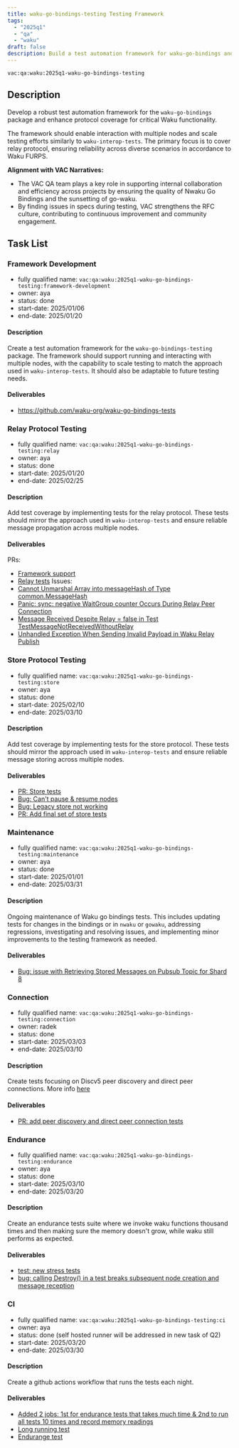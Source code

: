 ```yaml
---
title: waku-go-bindings-testing Testing Framework
tags:
  - "2025q1"
  - "qa"
  - "waku"  
draft: false  
description: Build a test automation framework for waku-go-bindings and expand protocol coverage
---
```


`vac:qa:waku:2025q1-waku-go-bindings-testing`

## Description
Develop a robust test automation framework for the `waku-go-bindings` package 
and enhance protocol coverage for critical Waku functionality.

The framework should enable interaction with multiple nodes 
and scale testing efforts similarly to `waku-interop-tests`. 
The primary focus is to cover relay protocol, 
ensuring reliability across diverse scenarios in accordance to Waku FURPS.

**Alignment with VAC Narratives:**

* The VAC QA team plays a key role in supporting internal collaboration
  and efficiency across projects by ensuring the quality of Nwaku Go Bindings
  and the sunsetting of go-waku.
* By finding issues in specs during testing,
  VAC strengthens the RFC culture,
  contributing to continuous improvement and community engagement.

## Task List

### Framework Development

* fully qualified name: `vac:qa:waku:2025q1-waku-go-bindings-testing:framework-development`
* owner: aya
* status: done
* start-date: 2025/01/06
* end-date: 2025/01/20


#### Description
Create a test automation framework for the `waku-go-bindings-testing` package. 
The framework should support running and interacting with multiple nodes, 
with the capability to scale testing to match the approach used in `waku-interop-tests`. 
It should also be adaptable to future testing needs.

#### Deliverables
* https://github.com/waku-org/waku-go-bindings-tests


### Relay Protocol Testing

* fully qualified name: `vac:qa:waku:2025q1-waku-go-bindings-testing:relay`
* owner: aya
* status: done
* start-date: 2025/01/20
* end-date: 2025/02/25

#### Description
Add test coverage by implementing tests for the relay protocol.
These tests should mirror the approach used in `waku-interop-tests`
and ensure reliable message propagation across multiple nodes.

#### Deliverables
PRs:
* [Framework support](https://github.com/waku-org/waku-go-bindings/pull/29)
* [Relay tests](https://github.com/waku-org/waku-go-bindings/pull/33)
Issues:
* [Cannot Unmarshal Array into messageHash of Type common.MessageHash](https://github.com/waku-org/waku-go-bindings/issues/24)
* [Panic: sync: negative WaitGroup counter Occurs During Relay Peer Connection](https://github.com/waku-org/waku-go-bindings/issues/25)
* [Message Received Despite Relay = false in Test TestMessageNotReceivedWithoutRelay](https://github.com/waku-org/waku-go-bindings/issues/28)
* [Unhandled Exception When Sending Invalid Payload in Waku Relay Publish](https://github.com/waku-org/waku-go-bindings/issues/37)

### Store Protocol Testing

* fully qualified name: `vac:qa:waku:2025q1-waku-go-bindings-testing:store`
* owner: aya
* status: done
* start-date: 2025/02/10
* end-date: 2025/03/10

#### Description
Add test coverage by implementing tests for the store protocol.
These tests should mirror the approach used in `waku-interop-tests`
and ensure reliable message storing across multiple nodes.

#### Deliverables
* [PR: Store tests](https://github.com/waku-org/waku-go-bindings/pull/43)
* [Bug: Can't pause & resume nodes](https://github.com/waku-org/waku-go-bindings/issues/40)
* [Bug: Legacy store not working](https://github.com/waku-org/waku-go-bindings/issues/41)
* [PR: Add final set of store tests](https://github.com/waku-org/waku-go-bindings/pull/43)

### Maintenance

* fully qualified name: `vac:qa:waku:2025q1-waku-go-bindings-testing:maintenance`
* owner: aya
* status: done
* start-date: 2025/01/01
* end-date: 2025/03/31

#### Description
Ongoing maintenance of Waku go bindings tests. 
This includes updating tests for changes in the bindings or in `nwaku` or `gowaku`, addressing regressions, 
investigating and resolving issues, and implementing minor improvements to the testing framework as needed.

#### Deliverables
* [Bug: issue with Retrieving Stored Messages on Pubsub Topic for Shard 8](https://github.com/waku-org/waku-go-bindings/issues/44)

### Connection

* fully qualified name: `vac:qa:waku:2025q1-waku-go-bindings-testing:connection`
* owner: radek
* status: done
* start-date: 2025/03/03
* end-date: 2025/03/10

#### Description
Create tests focusing on Discv5 peer discovery and direct peer connections.
More info [here](https://www.notion.so/go-bindings-Task-1a68f96fb65c804d949ffc53ef77f86b)

#### Deliverables
* [PR: add peer discovery and direct peer connection tests](https://github.com/waku-org/waku-go-bindings/pull/46)

### Endurance

* fully qualified name: `vac:qa:waku:2025q1-waku-go-bindings-testing:endurance`
* owner: aya
* status: done
* start-date: 2025/03/10
* end-date: 2025/03/20

#### Description
Create an endurance tests suite where we invoke waku functions thousand times 
and then making sure the memory doesn't grow, while waku still performs as expected.

#### Deliverables
* [test: new stress tests](https://github.com/waku-org/waku-go-bindings/pull/47)
* [bug: calling Destroy() in a test breaks subsequent node creation and message reception](https://github.com/waku-org/waku-go-bindings/issues/51)
  

### CI

* fully qualified name: `vac:qa:waku:2025q1-waku-go-bindings-testing:ci`
* owner: aya
* status: done (self hosted runner will be addressed in new task of Q2)
* start-date: 2025/03/20
* end-date: 2025/03/30

#### Description
Create a github actions workflow that runs the tests each night.

#### Deliverables
- [Added 2 jobs: 1st for endurance tests that takes much time & 2nd to run all tests 10 times and record memory readings](https://github.com/waku-org/waku-go-bindings/actions)
- [Long running test](https://github.com/waku-org/waku-go-bindings/actions/runs/13949016824/job/39043263718)
- [Endurange test](https://github.com/waku-org/waku-go-bindings/actions/runs/14019657817)
  
